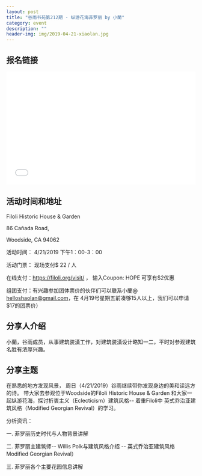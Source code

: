 ```yaml
---
layout: post
title: "谷雨书苑第212期 - 纵游花海菲罗丽 by 小蘭"
category: event
description: ""
header-img: img/2019-04-21-xiaolan.jpg
---
```


## 报名链接
<div style="width:100%; text-align:left;" ><iframe src="//eventbrite.com/tickets-external?eid=60104641601&ref=etckt" frameborder="0" height="300" width="100%" vspace="0" hspace="0" marginheight="5" marginwidth="5" scrolling="auto" allowtransparency="true"></iframe></div>

## 活动时间和地址
Filoli Historic House & Garden

86 Cañada Road,

Woodside, CA 94062

活动时间： 4/21/2019 下午1：00-3：00

活动门票： 现场支付$ 22 / 人 

在线支付：https://filoli.org/visit/  ， 输入Coupon: HOPE 可享有$2优惠

组团支付：有兴趣参加团体票价的伙伴们可以联系小蘭@ helloshaolan@gmail.com，在 4月19号星期五前凑够15人以上，我们可以申请$17的团票价）


## 分享人介绍
小蘭，谷雨成员，从事建筑装潢工作，对建筑装潢设计略知一二，平时对参观建筑名胜有浓厚兴趣。


## 分享主题
在熟悉的地方发现风景， 周日（4/21/2019）谷雨继续带你发现身边的美和读远方的诗。 带大家去参观位于Woodside的Filoli Historic House & Garden 和大家一起纵游花海，探讨折衷主义（Eclecticism）建筑风格-- 着重Filoli中 英式乔治亚建筑风格（Modified Georgian Revival）的学习。



 分析资讯：


一.   菲罗丽历史时代与人物背景讲解


二.  菲罗丽主建筑师-- Willis Polk与建筑风格介绍 -- 英式乔治亚建筑风格Modified Georgian Revival）


三. 菲罗丽各个主要花园信息讲解
